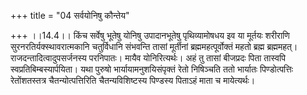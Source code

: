 +++
title = "04 सर्वयोनिषु कौन्तेय"

+++
।।14.4।। किंच सर्वेषु भूतेषु योनिषु उपादानभूतेषु पृथिव्यामोषधय इव या
मूर्तयः शरीराणि सुरनरतिर्यक्स्थावरात्मकानि चतुर्विधानि संभवन्ति तासां
मूर्तीनां ब्रह्ममहत्पूर्वोक्तं महतो ब्रह्म ब्रह्ममहत्।
राजदन्तादित्वादुपसर्जनस्य परनिपातः। मायैव योनिरित्यर्थः। अहं तु तासां
बीजप्रदः पिता तास्वपि स्वप्रतिबिम्बस्यार्पयिता। यथा पुरुषो
भार्यायामनुशयिसंपृक्तं रेतो निषिञ्चति ततो भार्यातः पिण्डोत्पत्तिः
रेतोंशतस्तत्र चैतन्योत्पत्तिरिति चैतन्यविशिष्टस्य पिण्डस्य पिताऽहं माता
च मायेत्यर्थः।
